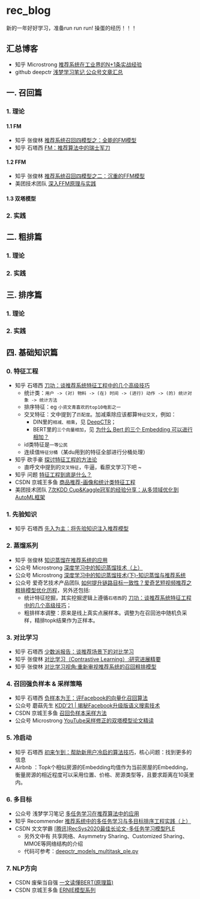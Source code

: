 # rec_blog

新的一年好好学习，准备run run run! 操蛋的经历！！！

## 汇总博客

+ 知乎 Microstrong [推荐系统在工业界的N+1条实战经验](https://zhuanlan.zhihu.com/p/336628289)
+ github deepctr [浅梦学习笔记 公众号文章汇总](https://github.com/shenweichen/AlgoNotes)

## 一. 召回篇

### 1. 理论
#### 1.1 FM
+ 知乎 张俊林 [推荐系统召回四模型之：全能的FM模型](https://zhuanlan.zhihu.com/p/58160982)
+ 知乎 石塔西 [FM：推荐算法中的瑞士军刀](https://zhuanlan.zhihu.com/p/343174108)
#### 1.2 FFM
+ 知乎 张俊林 [推荐系统召回四模型之二：沉重的FFM模型](https://zhuanlan.zhihu.com/p/59528983)
+ 美团技术团队 [深入FFM原理与实践](https://tech.meituan.com/2016/03/03/deep-understanding-of-ffm-principles-and-practices.html)

#### 1.3 双塔模型


### 2. 实践

## 二. 粗排篇

### 1. 理论
### 2. 实践

## 三. 排序篇

### 1. 理论
### 2. 实践

## 四. 基础知识篇

### 0. 特征工程
+ 知乎 石塔西 [刀功：谈推荐系统特征工程中的几个高级技巧](https://zhuanlan.zhihu.com/p/448680238)
	+ 统计类：`用户 -> (对) 物料 -> (在) 时间 -> (进行) 动作 -> (的) 统计对象 -> 统计方法`
	+ 排序特征：eg `小资文青喜欢的top10电影之一`
	+ 交叉特征：文中提到了`匹配度`。加减乘除应该都算`特征交叉`，例如：
		+ DIN里的`相减、相乘`，见 [DeepCTR](https://github.com/shenweichen/DeepCTR/blob/9f155590cc44c14821dcb691811656eb2ef2f49b/deepctr/layers/core.py#L92)；
		+ BERT里的`三个向量相加`，见 [为什么 Bert 的三个 Embedding 可以进行相加？](https://www.zhihu.com/question/374835153/answer/1070264662)
	+ id类特征是`一等公民`
	+ 连续值`特征分桶`（某du用到的特征全部进行分桶处理）
+ 知乎 砍手豪 [探讨特征工程的方法论](https://zhuanlan.zhihu.com/p/466685415)
	+ 直呼文中提到的`交叉特征`，牛逼，看原文学习下吧 ~
+ 知乎 问题 [特征工程到底是什么？](https://www.zhihu.com/question/29316149/answer/2346832545)
+ CSDN 京城王多鱼 [商品推荐-画像和统计类特征工程](https://blog.csdn.net/wdh315172/article/details/105439491)
+ 美团技术团队 [7次KDD Cup&Kaggle冠军的经验分享：从多领域优化到AutoML框架](https://tech.meituan.com/2022/01/06/7-kdd-cup-kaggle-automl.html)


### 1. 先验知识
+ 知乎 石塔西 [先入为主：将先验知识注入推荐模型](https://zhuanlan.zhihu.com/p/442845759)

### 2. 蒸馏系列
+ 知乎 张俊林 [知识蒸馏在推荐系统的应用](https://zhuanlan.zhihu.com/p/143155437)
+ 公众号 Microstrong [深度学习中的知识蒸馏技术（上）](https://mp.weixin.qq.com/s/E7-MF18Y-UeKx694kGFHzA)
+ 公众号 Microstrong [深度学习中的知识蒸馏技术(下)-知识蒸馏与推荐系统](https://mp.weixin.qq.com/s/Noac4YLIimr1HM2fln2bjg)
+ 公众号 爱奇艺技术产品团队 [如何提升链路目标一致性？爱奇艺短视频推荐之粗排模型优化历程](https://mp.weixin.qq.com/s/LZlskUK4dmOd5fLTZIATnQ)，另外还包括:
	+ 统计特征挖掘，其实挖掘逻辑上遵循`石塔西`的 [刀功：谈推荐系统特征工程中的几个高级技巧](https://zhuanlan.zhihu.com/p/448680238)；
	+ 粗排样本调整：原来是线上真实点展样本。调整为在召回池中随机负采样，精排topk结果作为正样本。

### 3. 对比学习
+ 知乎 石塔西 [少数派报告：谈推荐场景下的对比学习](https://zhuanlan.zhihu.com/p/435903339)
+ 知乎 张俊林 [对比学习（Contrastive Learning）:研究进展精要](https://zhuanlan.zhihu.com/p/367290573)
+ 知乎 张俊林 [对比学习视角:重新审视推荐系统的召回粗排模型](https://zhuanlan.zhihu.com/p/424198603)

### 4. 召回强负样本 & 采样策略
+ 知乎 石塔西 [负样本为王：评Facebook的向量化召回算法](https://zhuanlan.zhihu.com/p/165064102)
+ 公众号 蘑菇先生 [KDD'21 | 揭秘Facebook升级版语义搜索技术](https://mp.weixin.qq.com/s/mkC8lSbBXWMUIXUg3KrAjQ)
+ CSDN 京城王多鱼 [召回负样本采样方法](https://blog.csdn.net/wdh315172/article/details/123328581)
+ 公众号 Microstrong [YouTube采样修正的双塔模型论文精读](https://mp.weixin.qq.com/s/us4qGD3LDgLmPy2m-qq-iw)

### 5. 冷启动
+ 知乎 石塔西 [初来乍到：帮助新用户冷启的算法技巧](https://zhuanlan.zhihu.com/p/458843906)，核心问题：找到更多的信息
+ Airbnb ：Topk个相似房源的Embedding均值作为当前房屋的Embedding，衡量房源的相近程度可以采用位置、价格、房源类型等，且要求距离在10英里内。

### 6. 多目标
+ 公众号 浅梦学习笔记 [多任务学习在推荐算法中的应用](https://mp.weixin.qq.com/s/4e7gwpP3XHBAMNX9M0nRgw)
+ 知乎 Recommender [推荐系统中的多任务学习与多目标排序工程实践（上）](https://zhuanlan.zhihu.com/p/422925553)
+ CSDN 文文学霸 [[腾讯]RecSys2020最佳长论文-多任务学习模型PLE](https://blog.csdn.net/abcdefg90876/article/details/108898482)
	+ 另外文中有 共享网络、Asymmetry Sharing、Customized Sharing、MMOE等网络结构的介绍
	+ 代码可参考：[deepctr_models_multitask_ple.py](https://github.com/shenweichen/DeepCTR/blob/master/deepctr/models/multitask/ple.py)

### 7. NLP方向
+ CSDN 废柴当自强 [一文读懂BERT(原理篇)](https://blog.csdn.net/jiaowoshouzi/article/details/89073944)
+ CSDN 京城王多鱼 [ERNIE模型系列]()